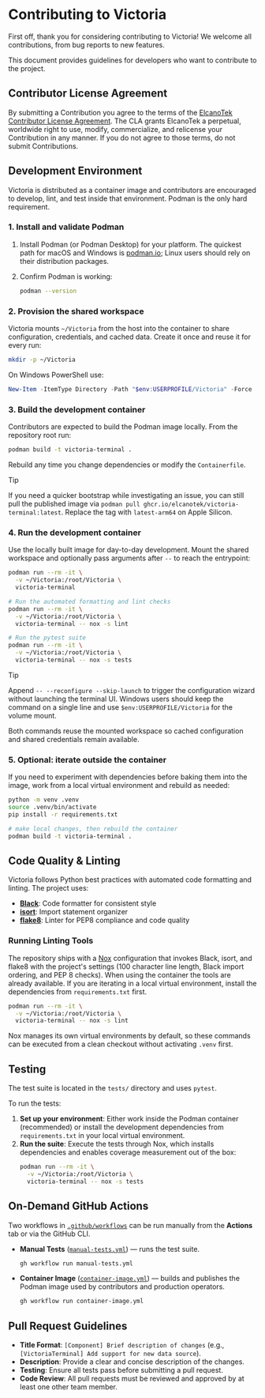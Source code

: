 # Contributing to Victoria

First off, thank you for considering contributing to Victoria! We welcome all contributions, from bug reports to new features.

This document provides guidelines for developers who want to contribute to the project.

## Contributor License Agreement

By submitting a Contribution you agree to the terms of the [ElcanoTek Contributor License Agreement](CLA.md). The CLA grants ElcanoTek a perpetual, worldwide right to use, modify, commercialize, and relicense your Contribution in any manner. If you do not agree to those terms, do not submit Contributions.

## Development Environment

Victoria is distributed as a container image and contributors are encouraged to
develop, lint, and test inside that environment. Podman is the only hard
requirement.

### 1. Install and validate Podman

1. Install Podman (or Podman Desktop) for your platform. The quickest path for
   macOS and Windows is [podman.io](https://podman.io); Linux users should rely
   on their distribution packages.
2. Confirm Podman is working:

   ```bash
   podman --version
   ```

### 2. Provision the shared workspace

Victoria mounts `~/Victoria` from the host into the container to share
configuration, credentials, and cached data. Create it once and reuse it for
every run:

```bash
mkdir -p ~/Victoria
```

On Windows PowerShell use:

```powershell
New-Item -ItemType Directory -Path "$env:USERPROFILE/Victoria" -Force
```

### 3. Build the development container

Contributors are expected to build the Podman image locally. From the
repository root run:

```bash
podman build -t victoria-terminal .
```

Rebuild any time you change dependencies or modify the `Containerfile`.

> [!TIP]
> If you need a quicker bootstrap while investigating an issue, you can still
> pull the published image via `podman pull
> ghcr.io/elcanotek/victoria-terminal:latest`. Replace the tag with
> `latest-arm64` on Apple Silicon.

### 4. Run the development container

Use the locally built image for day-to-day development. Mount the shared
workspace and optionally pass arguments after `--` to reach the entrypoint:

```bash
podman run --rm -it \
  -v ~/Victoria:/root/Victoria \
  victoria-terminal

# Run the automated formatting and lint checks
podman run --rm -it \
  -v ~/Victoria:/root/Victoria \
  victoria-terminal -- nox -s lint

# Run the pytest suite
podman run --rm -it \
  -v ~/Victoria:/root/Victoria \
  victoria-terminal -- nox -s tests
```

> [!TIP]
> Append `-- --reconfigure --skip-launch` to trigger the configuration wizard
> without launching the terminal UI. Windows users should keep the command on a
> single line and use `$env:USERPROFILE/Victoria` for the volume mount.

Both commands reuse the mounted workspace so cached configuration and shared
credentials remain available.

### 5. Optional: iterate outside the container

If you need to experiment with dependencies before baking them into the image,
work from a local virtual environment and rebuild as needed:

```bash
python -m venv .venv
source .venv/bin/activate
pip install -r requirements.txt

# make local changes, then rebuild the container
podman build -t victoria-terminal .
```

## Code Quality & Linting

Victoria follows Python best practices with automated code formatting and linting. The project uses:

- **[Black](https://black.readthedocs.io/)**: Code formatter for consistent style
- **[isort](https://pycqa.github.io/isort/)**: Import statement organizer
- **[flake8](https://flake8.pycqa.org/)**: Linter for PEP8 compliance and code quality

### Running Linting Tools

The repository ships with a [Nox](https://nox.thea.codes/) configuration that
invokes Black, isort, and flake8 with the project's settings (100 character line
length, Black import ordering, and PEP 8 checks). When using the container the
tools are already available. If you are iterating in a local virtual
environment, install the dependencies from `requirements.txt` first.

```bash
podman run --rm -it \
  -v ~/Victoria:/root/Victoria \
  victoria-terminal -- nox -s lint
```

Nox manages its own virtual environments by default, so these commands can be
executed from a clean checkout without activating `.venv` first.

## Testing

The test suite is located in the `tests/` directory and uses `pytest`.

To run the tests:

1.  **Set up your environment**: Either work inside the Podman container (recommended) or install the development dependencies from `requirements.txt` in your local virtual environment.
2.  **Run the suite**: Execute the tests through Nox, which installs
    dependencies and enables coverage measurement out of the box:
    ```bash
    podman run --rm -it \
      -v ~/Victoria:/root/Victoria \
      victoria-terminal -- nox -s tests
    ```

## On-Demand GitHub Actions

Two workflows in [`.github/workflows`](.github/workflows) can be run manually from the **Actions** tab or via the GitHub CLI.

* **Manual Tests** ([`manual-tests.yml`](.github/workflows/manual-tests.yml)) — runs the test suite.
  ```bash
  gh workflow run manual-tests.yml
  ```

* **Container Image** ([`container-image.yml`](.github/workflows/container-image.yml)) — builds and publishes the Podman image used by contributors and production operators.
  ```bash
  gh workflow run container-image.yml
  ```

## Pull Request Guidelines

- **Title Format**: `[Component] Brief description of changes` (e.g., `[VictoriaTerminal] Add support for new data source`).
- **Description**: Provide a clear and concise description of the changes.
- **Testing**: Ensure all tests pass before submitting a pull request.
- **Code Review**: All pull requests must be reviewed and approved by at least one other team member.
